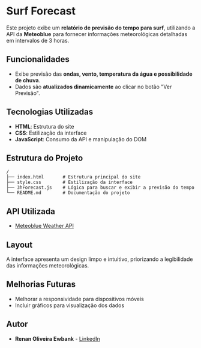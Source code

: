 # Surf Forecast

Este projeto exibe um **relatório de previsão do tempo para surf**, utilizando a API da **Meteoblue** para fornecer informações meteorológicas detalhadas em intervalos de 3 horas.

## Funcionalidades
- Exibe previsão das **ondas, vento, temperatura da água e possibilidade de chuva**.
- Dados são **atualizados dinamicamente** ao clicar no botão "Ver Previsão".

## Tecnologias Utilizadas
- **HTML**: Estrutura do site
- **CSS**: Estilização da interface
- **JavaScript**: Consumo da API e manipulação do DOM

## Estrutura do Projeto
```
/
├── index.html       # Estrutura principal do site
├── style.css        # Estilização da interface
├── 3hForecast.js    # Lógica para buscar e exibir a previsão do tempo
└── README.md        # Documentação do projeto
```


## API Utilizada
- [Meteoblue Weather API](https://content.meteoblue.com/en/business-solutions/weather-apis)

## Layout
A interface apresenta um design limpo e intuitivo, priorizando a legibilidade das informações meteorológicas.

## Melhorias Futuras
- Melhorar a responsividade para dispositivos móveis
- Incluir gráficos para visualização dos dados

## Autor
- **Renan Oliveira Ewbank** - [LinkedIn](https://www.linkedin.com/in/renanewbank/)

